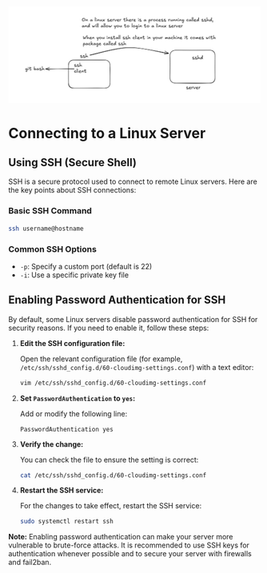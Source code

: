 ![](/images/sshclient.png)

# Connecting to a Linux Server

## Using SSH (Secure Shell)

SSH is a secure protocol used to connect to remote Linux servers. Here are the key points about SSH connections:

### Basic SSH Command
```bash
ssh username@hostname
```

### Common SSH Options
- `-p`: Specify a custom port (default is 22)
- `-i`: Use a specific private key file

## Enabling Password Authentication for SSH

By default, some Linux servers disable password authentication for SSH for security reasons. If you need to enable it, follow these steps:

1. **Edit the SSH configuration file:**
   
   Open the relevant configuration file (for example, `/etc/ssh/sshd_config.d/60-cloudimg-settings.conf`) with a text editor:
   ```bash
   vim /etc/ssh/sshd_config.d/60-cloudimg-settings.conf
   ```

2. **Set `PasswordAuthentication` to `yes`:**
   
   Add or modify the following line:
   ```
   PasswordAuthentication yes
   ```

3. **Verify the change:**
   
   You can check the file to ensure the setting is correct:
   ```bash
   cat /etc/ssh/sshd_config.d/60-cloudimg-settings.conf
   ```

4. **Restart the SSH service:**
   
   For the changes to take effect, restart the SSH service:
   ```bash
   sudo systemctl restart ssh
   ```

**Note:** Enabling password authentication can make your server more vulnerable to brute-force attacks. It is recommended to use SSH keys for authentication whenever possible and to secure your server with firewalls and fail2ban.


